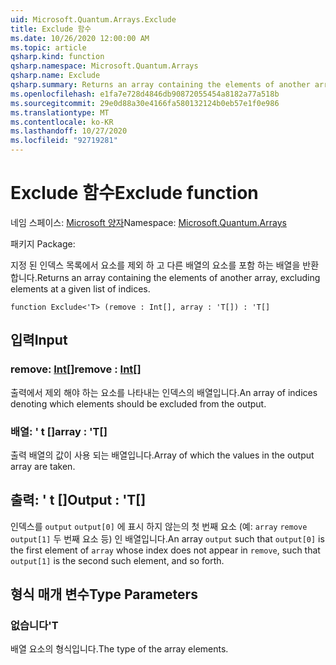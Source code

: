 ```yaml
---
uid: Microsoft.Quantum.Arrays.Exclude
title: Exclude 함수
ms.date: 10/26/2020 12:00:00 AM
ms.topic: article
qsharp.kind: function
qsharp.namespace: Microsoft.Quantum.Arrays
qsharp.name: Exclude
qsharp.summary: Returns an array containing the elements of another array, excluding elements at a given list of indices.
ms.openlocfilehash: e1fa7e728d4846db90872055454a8182a77a518b
ms.sourcegitcommit: 29e0d88a30e4166fa580132124b0eb57e1f0e986
ms.translationtype: MT
ms.contentlocale: ko-KR
ms.lasthandoff: 10/27/2020
ms.locfileid: "92719281"
---
```

# <a name="exclude-function"></a><span data-ttu-id="f1491-102">Exclude 함수</span><span class="sxs-lookup"><span data-stu-id="f1491-102">Exclude function</span></span>

<span data-ttu-id="f1491-103">네임 스페이스: [Microsoft 양자](xref:Microsoft.Quantum.Arrays)</span><span class="sxs-lookup"><span data-stu-id="f1491-103">Namespace: [Microsoft.Quantum.Arrays](xref:Microsoft.Quantum.Arrays)</span></span>

<span data-ttu-id="f1491-104">패키지 [](https://nuget.org/packages/)</span><span class="sxs-lookup"><span data-stu-id="f1491-104">Package: [](https://nuget.org/packages/)</span></span>


<span data-ttu-id="f1491-105">지정 된 인덱스 목록에서 요소를 제외 하 고 다른 배열의 요소를 포함 하는 배열을 반환 합니다.</span><span class="sxs-lookup"><span data-stu-id="f1491-105">Returns an array containing the elements of another array, excluding elements at a given list of indices.</span></span>

```qsharp
function Exclude<'T> (remove : Int[], array : 'T[]) : 'T[]
```


## <a name="input"></a><span data-ttu-id="f1491-106">입력</span><span class="sxs-lookup"><span data-stu-id="f1491-106">Input</span></span>

### <a name="remove--int"></a><span data-ttu-id="f1491-107">remove: [Int](xref:microsoft.quantum.lang-ref.int)[]</span><span class="sxs-lookup"><span data-stu-id="f1491-107">remove : [Int](xref:microsoft.quantum.lang-ref.int)[]</span></span>

<span data-ttu-id="f1491-108">출력에서 제외 해야 하는 요소를 나타내는 인덱스의 배열입니다.</span><span class="sxs-lookup"><span data-stu-id="f1491-108">An array of indices denoting which elements should be excluded from the output.</span></span>


### <a name="array--t"></a><span data-ttu-id="f1491-109">배열: ' t []</span><span class="sxs-lookup"><span data-stu-id="f1491-109">array : 'T[]</span></span>

<span data-ttu-id="f1491-110">출력 배열의 값이 사용 되는 배열입니다.</span><span class="sxs-lookup"><span data-stu-id="f1491-110">Array of which the values in the output array are taken.</span></span>



## <a name="output--t"></a><span data-ttu-id="f1491-111">출력: ' t []</span><span class="sxs-lookup"><span data-stu-id="f1491-111">Output : 'T[]</span></span>

<span data-ttu-id="f1491-112">인덱스를 `output` `output[0]` 에 표시 하지 않는의 첫 번째 요소 (예: `array` `remove` `output[1]` 두 번째 요소 등) 인 배열입니다.</span><span class="sxs-lookup"><span data-stu-id="f1491-112">An array `output` such that `output[0]` is the first element of `array` whose index does not appear in `remove`, such that `output[1]` is the second such element, and so forth.</span></span>

## <a name="type-parameters"></a><span data-ttu-id="f1491-113">형식 매개 변수</span><span class="sxs-lookup"><span data-stu-id="f1491-113">Type Parameters</span></span>

### <a name="t"></a><span data-ttu-id="f1491-114">없습니다</span><span class="sxs-lookup"><span data-stu-id="f1491-114">'T</span></span>

<span data-ttu-id="f1491-115">배열 요소의 형식입니다.</span><span class="sxs-lookup"><span data-stu-id="f1491-115">The type of the array elements.</span></span>